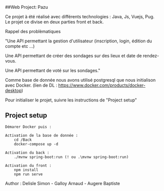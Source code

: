 ##Web Project: Pazu 


Ce projet à été réalisé avec différents technologies : Java, Js, Vuejs, Pug. 
Le projet ce divise en deux parties front et back.

Rappel des problèmatiques 

"Une API permettant la gestion d'utilisateur (inscription, login, édition du compte etc ...)

Une API permettant de créer des sondages sur des lieux et date de rendez-vous. 

Une API permettant de voté sur les sondages."

Comme base de donnée nous avons utilisé postgresql que nous initialison avec Docker. (lien de DL : https://www.docker.com/products/docker-desktop)

Pour initialiser le projet, suivre les instructions de "Project setup"

## Project setup
```
Démarer Docker puis :

Activation de la base de donnée :
    cd /Back
    docker-compose up -d

Activation du back :
    ./mvnw spring-boot:run (! ou .\mvnw spring-boot:run)

Activation du front :
    npm install
    npm run serve
```




Author : Delisle Simon - Galloy Arnaud - Augere Baptiste